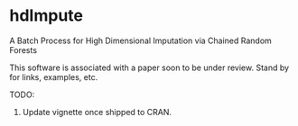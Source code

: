 # hdImpute
A Batch Process for High Dimensional Imputation via Chained Random Forests

This software is associated with a paper soon to be under review. Stand by for links, examples, etc.

TODO:

1. Update vignette once shipped to CRAN. 
